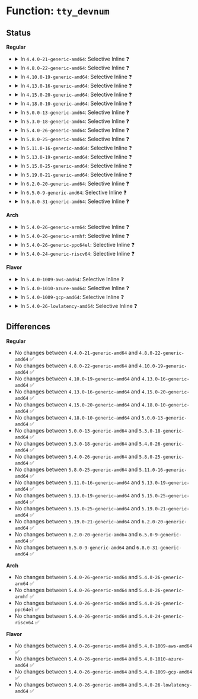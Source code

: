 # Function: <code>tty_devnum</code>

## Status
<b>Regular</b>
<ul>
<li>
<details>
<summary>In <code>4.4.0-21-generic-amd64</code>: Selective Inline ❓</summary>

```c
dev_t tty_devnum(struct tty_struct * tty)
```

```json
{
  "name": "tty_devnum",
  "collision_type": "Unique Global",
  "inline_type": "Selective",
  "funcs": [
    {
      "addr": 18446744071583954592,
      "name": "tty_devnum",
      "external": true,
      "loc": "drivers/tty/tty_io.c:3559",
      "file": "drivers/tty/tty_io.c",
      "inline": "not declared, inlined",
      "caller_inline": [
        "drivers/tty/tty_io.c:tty_ioctl"
      ],
      "caller_func": [
        "kernel/acct.c:do_acct_process",
        "fs/proc/array.c:do_task_stat"
      ]
    }
  ],
  "symbols": [
    {
      "addr": 18446744071583954592,
      "name": "tty_devnum",
      "section": ".text",
      "bind": "STB_GLOBAL",
      "size": 27
    }
  ]
}
```
</details>
</li>
<li>
<details>
<summary>In <code>4.8.0-22-generic-amd64</code>: Selective Inline ❓</summary>

```c
dev_t tty_devnum(struct tty_struct * tty)
```

```json
{
  "name": "tty_devnum",
  "collision_type": "Unique Global",
  "inline_type": "Selective",
  "funcs": [
    {
      "addr": 18446744071584304453,
      "name": "tty_devnum",
      "external": true,
      "loc": "drivers/tty/tty_io.c:3555",
      "file": "drivers/tty/tty_io.c",
      "inline": "not declared, inlined",
      "caller_inline": [
        "drivers/tty/tty_io.c:alloc_tty_struct",
        "drivers/tty/tty_io.c:tty_ioctl"
      ],
      "caller_func": [
        "kernel/acct.c:do_acct_process",
        "fs/proc/array.c:do_task_stat"
      ]
    }
  ],
  "symbols": [
    {
      "addr": 18446744071584286576,
      "name": "tty_devnum",
      "section": ".text",
      "bind": "STB_GLOBAL",
      "size": 27
    }
  ]
}
```
</details>
</li>
<li>
<details>
<summary>In <code>4.10.0-19-generic-amd64</code>: Selective Inline ❓</summary>

```c
dev_t tty_devnum(struct tty_struct * tty)
```

```json
{
  "name": "tty_devnum",
  "collision_type": "Unique Global",
  "inline_type": "Selective",
  "funcs": [
    {
      "addr": 18446744071584486517,
      "name": "tty_devnum",
      "external": true,
      "loc": "drivers/tty/tty_io.c:3555",
      "file": "drivers/tty/tty_io.c",
      "inline": "not declared, inlined",
      "caller_inline": [
        "drivers/tty/tty_io.c:alloc_tty_struct",
        "drivers/tty/tty_io.c:tty_ioctl"
      ],
      "caller_func": [
        "kernel/acct.c:do_acct_process",
        "fs/proc/array.c:do_task_stat"
      ]
    }
  ],
  "symbols": [
    {
      "addr": 18446744071584468672,
      "name": "tty_devnum",
      "section": ".text",
      "bind": "STB_GLOBAL",
      "size": 27
    }
  ]
}
```
</details>
</li>
<li>
<details>
<summary>In <code>4.13.0-16-generic-amd64</code>: Selective Inline ❓</summary>

```c
dev_t tty_devnum(struct tty_struct * tty)
```

```json
{
  "name": "tty_devnum",
  "collision_type": "Unique Global",
  "inline_type": "Selective",
  "funcs": [
    {
      "addr": 18446744071584567388,
      "name": "tty_devnum",
      "external": true,
      "loc": "drivers/tty/tty_io.c:3108",
      "file": "drivers/tty/tty_io.c",
      "inline": "not declared, inlined",
      "caller_inline": [
        "drivers/tty/tty_io.c:alloc_tty_struct",
        "drivers/tty/tty_io.c:tty_ioctl"
      ],
      "caller_func": [
        "kernel/acct.c:do_acct_process",
        "fs/proc/array.c:do_task_stat"
      ]
    }
  ],
  "symbols": [
    {
      "addr": 18446744071584553168,
      "name": "tty_devnum",
      "section": ".text",
      "bind": "STB_GLOBAL",
      "size": 27
    }
  ]
}
```
</details>
</li>
<li>
<details>
<summary>In <code>4.15.0-20-generic-amd64</code>: Selective Inline ❓</summary>

```c
dev_t tty_devnum(struct tty_struct * tty)
```

```json
{
  "name": "tty_devnum",
  "collision_type": "Unique Global",
  "inline_type": "Selective",
  "funcs": [
    {
      "addr": 18446744071584979020,
      "name": "tty_devnum",
      "external": true,
      "loc": "drivers/tty/tty_io.c:3215",
      "file": "drivers/tty/tty_io.c",
      "inline": "not declared, inlined",
      "caller_inline": [
        "drivers/tty/tty_io.c:alloc_tty_struct",
        "drivers/tty/tty_io.c:tty_ioctl"
      ],
      "caller_func": [
        "kernel/acct.c:do_acct_process",
        "fs/proc/array.c:do_task_stat"
      ]
    }
  ],
  "symbols": [
    {
      "addr": 18446744071584964144,
      "name": "tty_devnum",
      "section": ".text",
      "bind": "STB_GLOBAL",
      "size": 27
    }
  ]
}
```
</details>
</li>
<li>
<details>
<summary>In <code>4.18.0-10-generic-amd64</code>: Selective Inline ❓</summary>

```c
dev_t tty_devnum(struct tty_struct * tty)
```

```json
{
  "name": "tty_devnum",
  "collision_type": "Unique Global",
  "inline_type": "Selective",
  "funcs": [
    {
      "addr": 18446744071585212372,
      "name": "tty_devnum",
      "external": true,
      "loc": "drivers/tty/tty_io.c:3236",
      "file": "drivers/tty/tty_io.c",
      "inline": "not declared, inlined",
      "caller_inline": [
        "drivers/tty/tty_io.c:alloc_tty_struct",
        "drivers/tty/tty_io.c:tty_ioctl"
      ],
      "caller_func": [
        "kernel/acct.c:do_acct_process",
        "fs/proc/array.c:do_task_stat"
      ]
    }
  ],
  "symbols": [
    {
      "addr": 18446744071585197936,
      "name": "tty_devnum",
      "section": ".text",
      "bind": "STB_GLOBAL",
      "size": 27
    }
  ]
}
```
</details>
</li>
<li>
<details>
<summary>In <code>5.0.0-13-generic-amd64</code>: Selective Inline ❓</summary>

```c
dev_t tty_devnum(struct tty_struct * tty)
```

```json
{
  "name": "tty_devnum",
  "collision_type": "Unique Global",
  "inline_type": "Selective",
  "funcs": [
    {
      "addr": 18446744071585331316,
      "name": "tty_devnum",
      "external": true,
      "loc": "drivers/tty/tty_io.c:3391",
      "file": "drivers/tty/tty_io.c",
      "inline": "not declared, inlined",
      "caller_inline": [
        "drivers/tty/tty_io.c:alloc_tty_struct",
        "drivers/tty/tty_io.c:tty_ioctl"
      ],
      "caller_func": [
        "kernel/acct.c:do_acct_process",
        "fs/proc/array.c:do_task_stat"
      ]
    }
  ],
  "symbols": [
    {
      "addr": 18446744071585315664,
      "name": "tty_devnum",
      "section": ".text",
      "bind": "STB_GLOBAL",
      "size": 27
    }
  ]
}
```
</details>
</li>
<li>
<details>
<summary>In <code>5.3.0-18-generic-amd64</code>: Selective Inline ❓</summary>

```c
dev_t tty_devnum(struct tty_struct * tty)
```

```json
{
  "name": "tty_devnum",
  "collision_type": "Unique Global",
  "inline_type": "Selective",
  "funcs": [
    {
      "addr": 18446744071585544018,
      "name": "tty_devnum",
      "external": true,
      "loc": "drivers/tty/tty_io.c:3395",
      "file": "drivers/tty/tty_io.c",
      "inline": "not declared, inlined",
      "caller_inline": [
        "drivers/tty/tty_io.c:alloc_tty_struct",
        "drivers/tty/tty_io.c:tty_ioctl"
      ],
      "caller_func": [
        "kernel/acct.c:do_acct_process",
        "fs/proc/array.c:do_task_stat"
      ]
    }
  ],
  "symbols": [
    {
      "addr": 18446744071585528448,
      "name": "tty_devnum",
      "section": ".text",
      "bind": "STB_GLOBAL",
      "size": 27
    }
  ]
}
```
</details>
</li>
<li>
<details>
<summary>In <code>5.4.0-26-generic-amd64</code>: Selective Inline ❓</summary>

```c
dev_t tty_devnum(struct tty_struct * tty)
```

```json
{
  "name": "tty_devnum",
  "collision_type": "Unique Global",
  "inline_type": "Selective",
  "funcs": [
    {
      "addr": 18446744071585684930,
      "name": "tty_devnum",
      "external": true,
      "loc": "drivers/tty/tty_io.c:3391",
      "file": "drivers/tty/tty_io.c",
      "inline": "not declared, inlined",
      "caller_inline": [
        "drivers/tty/tty_io.c:alloc_tty_struct",
        "drivers/tty/tty_io.c:tty_ioctl"
      ],
      "caller_func": [
        "kernel/acct.c:do_acct_process",
        "fs/proc/array.c:do_task_stat"
      ]
    }
  ],
  "symbols": [
    {
      "addr": 18446744071585669280,
      "name": "tty_devnum",
      "section": ".text",
      "bind": "STB_GLOBAL",
      "size": 27
    }
  ]
}
```
</details>
</li>
<li>
<details>
<summary>In <code>5.8.0-25-generic-amd64</code>: Selective Inline ❓</summary>

```c
dev_t tty_devnum(struct tty_struct * tty)
```

```json
{
  "name": "tty_devnum",
  "collision_type": "Unique Global",
  "inline_type": "Selective",
  "funcs": [
    {
      "addr": 18446744071586412595,
      "name": "tty_devnum",
      "external": true,
      "loc": "drivers/tty/tty_io.c:3394",
      "file": "drivers/tty/tty_io.c",
      "inline": "not declared, inlined",
      "caller_inline": [
        "drivers/tty/tty_io.c:alloc_tty_struct",
        "drivers/tty/tty_io.c:tty_ioctl"
      ],
      "caller_func": [
        "kernel/acct.c:fill_ac",
        "fs/proc/array.c:do_task_stat"
      ]
    }
  ],
  "symbols": [
    {
      "addr": 18446744071586395392,
      "name": "tty_devnum",
      "section": ".text",
      "bind": "STB_GLOBAL",
      "size": 27
    }
  ]
}
```
</details>
</li>
<li>
<details>
<summary>In <code>5.11.0-16-generic-amd64</code>: Selective Inline ❓</summary>

```c
dev_t tty_devnum(struct tty_struct * tty)
```

```json
{
  "name": "tty_devnum",
  "collision_type": "Unique Global",
  "inline_type": "Selective",
  "funcs": [
    {
      "addr": 18446744071586528243,
      "name": "tty_devnum",
      "external": true,
      "loc": "drivers/tty/tty_io.c:3487",
      "file": "drivers/tty/tty_io.c",
      "inline": "not declared, inlined",
      "caller_inline": [
        "drivers/tty/tty_io.c:alloc_tty_struct",
        "drivers/tty/tty_io.c:tty_ioctl"
      ],
      "caller_func": [
        "kernel/acct.c:fill_ac",
        "fs/proc/array.c:do_task_stat"
      ]
    }
  ],
  "symbols": [
    {
      "addr": 18446744071586510432,
      "name": "tty_devnum",
      "section": ".text",
      "bind": "STB_GLOBAL",
      "size": 27
    }
  ]
}
```
</details>
</li>
<li>
<details>
<summary>In <code>5.13.0-19-generic-amd64</code>: Selective Inline ❓</summary>

```c
dev_t tty_devnum(struct tty_struct * tty)
```

```json
{
  "name": "tty_devnum",
  "collision_type": "Unique Global",
  "inline_type": "Selective",
  "funcs": [
    {
      "addr": 18446744071586413203,
      "name": "tty_devnum",
      "external": true,
      "loc": "drivers/tty/tty_io.c:3529",
      "file": "drivers/tty/tty_io.c",
      "inline": "not declared, inlined",
      "caller_inline": [
        "drivers/tty/tty_io.c:alloc_tty_struct",
        "drivers/tty/tty_io.c:tty_ioctl"
      ],
      "caller_func": [
        "kernel/acct.c:fill_ac",
        "fs/proc/array.c:do_task_stat"
      ]
    }
  ],
  "symbols": [
    {
      "addr": 18446744071586395664,
      "name": "tty_devnum",
      "section": ".text",
      "bind": "STB_GLOBAL",
      "size": 27
    }
  ]
}
```
</details>
</li>
<li>
<details>
<summary>In <code>5.15.0-25-generic-amd64</code>: Selective Inline ❓</summary>

```c
dev_t tty_devnum(struct tty_struct * tty)
```

```json
{
  "name": "tty_devnum",
  "collision_type": "Unique Global",
  "inline_type": "Selective",
  "funcs": [
    {
      "addr": 18446744071586940207,
      "name": "tty_devnum",
      "external": true,
      "loc": "drivers/tty/tty_io.c:3516",
      "file": "drivers/tty/tty_io.c",
      "inline": "not declared, inlined",
      "caller_inline": [
        "drivers/tty/tty_io.c:alloc_tty_struct",
        "drivers/tty/tty_io.c:tty_ioctl"
      ],
      "caller_func": [
        "kernel/acct.c:fill_ac",
        "fs/proc/array.c:do_task_stat"
      ]
    }
  ],
  "symbols": [
    {
      "addr": 18446744071586922368,
      "name": "tty_devnum",
      "section": ".text",
      "bind": "STB_GLOBAL",
      "size": 27
    }
  ]
}
```
</details>
</li>
<li>
<details>
<summary>In <code>5.19.0-21-generic-amd64</code>: Selective Inline ❓</summary>

```c
dev_t tty_devnum(struct tty_struct * tty)
```

```json
{
  "name": "tty_devnum",
  "collision_type": "Unique Global",
  "inline_type": "Selective",
  "funcs": [
    {
      "addr": 18446744071588234403,
      "name": "tty_devnum",
      "external": true,
      "loc": "drivers/tty/tty_io.c:3495",
      "file": "drivers/tty/tty_io.c",
      "inline": "not declared, inlined",
      "caller_inline": [
        "drivers/tty/tty_io.c:alloc_tty_struct",
        "drivers/tty/tty_io.c:tty_ioctl"
      ],
      "caller_func": [
        "kernel/acct.c:fill_ac",
        "fs/proc/array.c:do_task_stat"
      ]
    }
  ],
  "symbols": [
    {
      "addr": 18446744071588215808,
      "name": "tty_devnum",
      "section": ".text",
      "bind": "STB_GLOBAL",
      "size": 35
    }
  ]
}
```
</details>
</li>
<li>
<details>
<summary>In <code>6.2.0-20-generic-amd64</code>: Selective Inline ❓</summary>

```c
dev_t tty_devnum(struct tty_struct * tty)
```

```json
{
  "name": "tty_devnum",
  "collision_type": "Unique Global",
  "inline_type": "Selective",
  "funcs": [
    {
      "addr": 18446744071589645580,
      "name": "tty_devnum",
      "external": true,
      "loc": "drivers/tty/tty_io.c:3492",
      "file": "drivers/tty/tty_io.c",
      "inline": "not declared, inlined",
      "caller_inline": [
        "drivers/tty/tty_io.c:alloc_tty_struct",
        "drivers/tty/tty_io.c:tty_ioctl"
      ],
      "caller_func": [
        "kernel/acct.c:fill_ac",
        "fs/proc/array.c:do_task_stat"
      ]
    }
  ],
  "symbols": [
    {
      "addr": 18446744071589625040,
      "name": "tty_devnum",
      "section": ".text",
      "bind": "STB_GLOBAL",
      "size": 35
    }
  ]
}
```
</details>
</li>
<li>
<details>
<summary>In <code>6.5.0-9-generic-amd64</code>: Selective Inline ❓</summary>

```c
dev_t tty_devnum(struct tty_struct * tty)
```

```json
{
  "name": "tty_devnum",
  "collision_type": "Unique Global",
  "inline_type": "Selective",
  "funcs": [
    {
      "addr": 18446744071589949436,
      "name": "tty_devnum",
      "external": true,
      "loc": "drivers/tty/tty_io.c:3498",
      "file": "drivers/tty/tty_io.c",
      "inline": "not declared, inlined",
      "caller_inline": [
        "drivers/tty/tty_io.c:alloc_tty_struct",
        "drivers/tty/tty_io.c:tty_ioctl"
      ],
      "caller_func": [
        "kernel/acct.c:fill_ac",
        "fs/proc/array.c:do_task_stat"
      ]
    }
  ],
  "symbols": [
    {
      "addr": 18446744071589928560,
      "name": "tty_devnum",
      "section": ".text",
      "bind": "STB_GLOBAL",
      "size": 35
    }
  ]
}
```
</details>
</li>
<li>
<details>
<summary>In <code>6.8.0-31-generic-amd64</code>: Selective Inline ❓</summary>

```c
dev_t tty_devnum(struct tty_struct * tty)
```

```json
{
  "name": "tty_devnum",
  "collision_type": "Unique Global",
  "inline_type": "Selective",
  "funcs": [
    {
      "addr": 18446744071590287900,
      "name": "tty_devnum",
      "external": true,
      "loc": "drivers/tty/tty_io.c:3515",
      "file": "drivers/tty/tty_io.c",
      "inline": "not declared, inlined",
      "caller_inline": [
        "drivers/tty/tty_io.c:alloc_tty_struct",
        "drivers/tty/tty_io.c:tty_ioctl"
      ],
      "caller_func": [
        "kernel/acct.c:fill_ac",
        "fs/proc/array.c:do_task_stat"
      ]
    }
  ],
  "symbols": [
    {
      "addr": 18446744071590266960,
      "name": "tty_devnum",
      "section": ".text",
      "bind": "STB_GLOBAL",
      "size": 35
    }
  ]
}
```
</details>
</li>
</ul>
<b>Arch</b>
<ul>
<li>
<details>
<summary>In <code>5.4.0-26-generic-arm64</code>: Selective Inline ❓</summary>

```c
dev_t tty_devnum(struct tty_struct * tty)
```

```json
{
  "name": "tty_devnum",
  "collision_type": "Unique Global",
  "inline_type": "Selective",
  "funcs": [
    {
      "addr": 18446603336498362296,
      "name": "tty_devnum",
      "external": true,
      "loc": "drivers/tty/tty_io.c:3391",
      "file": "drivers/tty/tty_io.c",
      "inline": "not declared, inlined",
      "caller_inline": [
        "drivers/tty/tty_io.c:alloc_tty_struct",
        "drivers/tty/tty_io.c:tty_ioctl"
      ],
      "caller_func": [
        "kernel/acct.c:do_acct_process",
        "fs/proc/array.c:do_task_stat"
      ]
    }
  ],
  "symbols": [
    {
      "addr": 18446603336498340816,
      "name": "tty_devnum",
      "section": ".text",
      "bind": "STB_GLOBAL",
      "size": 56
    }
  ]
}
```
</details>
</li>
<li>
<details>
<summary>In <code>5.4.0-26-generic-armhf</code>: Selective Inline ❓</summary>

```c
dev_t tty_devnum(struct tty_struct * tty)
```

```json
{
  "name": "tty_devnum",
  "collision_type": "Unique Global",
  "inline_type": "Selective",
  "funcs": [
    {
      "addr": 3231047972,
      "name": "tty_devnum",
      "external": true,
      "loc": "drivers/tty/tty_io.c:3391",
      "file": "drivers/tty/tty_io.c",
      "inline": "not declared, inlined",
      "caller_inline": [
        "drivers/tty/tty_io.c:alloc_tty_struct",
        "drivers/tty/tty_io.c:tty_ioctl"
      ],
      "caller_func": [
        "kernel/acct.c:fill_ac",
        "fs/proc/array.c:do_task_stat"
      ]
    }
  ],
  "symbols": [
    {
      "addr": 3231032136,
      "name": "tty_devnum",
      "section": ".text",
      "bind": "STB_GLOBAL",
      "size": 48
    }
  ]
}
```
</details>
</li>
<li>
<details>
<summary>In <code>5.4.0-26-generic-ppc64el</code>: Selective Inline ❓</summary>

```c
dev_t tty_devnum(struct tty_struct * tty)
```

```json
{
  "name": "tty_devnum",
  "collision_type": "Unique Global",
  "inline_type": "Selective",
  "funcs": [
    {
      "addr": 13835058055291546492,
      "name": "tty_devnum",
      "external": true,
      "loc": "drivers/tty/tty_io.c:3391",
      "file": "drivers/tty/tty_io.c",
      "inline": "not declared, inlined",
      "caller_inline": [
        "drivers/tty/tty_io.c:alloc_tty_struct",
        "drivers/tty/tty_io.c:tty_ioctl"
      ],
      "caller_func": [
        "kernel/acct.c:do_acct_process",
        "fs/proc/array.c:do_task_stat"
      ]
    }
  ],
  "symbols": [
    {
      "addr": 13835058055291521792,
      "name": "tty_devnum",
      "section": ".text",
      "bind": "STB_GLOBAL",
      "size": 44
    }
  ]
}
```
</details>
</li>
<li>
<details>
<summary>In <code>5.4.0-24-generic-riscv64</code>: Selective Inline ❓</summary>

```c
dev_t tty_devnum(struct tty_struct * tty)
```

```json
{
  "name": "tty_devnum",
  "collision_type": "Unique Global",
  "inline_type": "Selective",
  "funcs": [
    {
      "addr": 18446743936276037782,
      "name": "tty_devnum",
      "external": true,
      "loc": "drivers/tty/tty_io.c:3391",
      "file": "drivers/tty/tty_io.c",
      "inline": "not declared, inlined",
      "caller_inline": [
        "drivers/tty/tty_io.c:alloc_tty_struct",
        "drivers/tty/tty_io.c:tty_ioctl"
      ],
      "caller_func": [
        "kernel/acct.c:do_acct_process",
        "fs/proc/array.c:do_task_stat"
      ]
    }
  ],
  "symbols": [
    {
      "addr": 18446743936276023902,
      "name": "tty_devnum",
      "section": ".text",
      "bind": "STB_GLOBAL",
      "size": 48
    }
  ]
}
```
</details>
</li>
</ul>
<b>Flavor</b>
<ul>
<li>
<details>
<summary>In <code>5.4.0-1009-aws-amd64</code>: Selective Inline ❓</summary>

```c
dev_t tty_devnum(struct tty_struct * tty)
```

```json
{
  "name": "tty_devnum",
  "collision_type": "Unique Global",
  "inline_type": "Selective",
  "funcs": [
    {
      "addr": 18446744071585445954,
      "name": "tty_devnum",
      "external": true,
      "loc": "drivers/tty/tty_io.c:3391",
      "file": "drivers/tty/tty_io.c",
      "inline": "not declared, inlined",
      "caller_inline": [
        "drivers/tty/tty_io.c:alloc_tty_struct",
        "drivers/tty/tty_io.c:tty_ioctl"
      ],
      "caller_func": [
        "kernel/acct.c:do_acct_process",
        "fs/proc/array.c:do_task_stat"
      ]
    }
  ],
  "symbols": [
    {
      "addr": 18446744071585430304,
      "name": "tty_devnum",
      "section": ".text",
      "bind": "STB_GLOBAL",
      "size": 27
    }
  ]
}
```
</details>
</li>
<li>
<details>
<summary>In <code>5.4.0-1010-azure-amd64</code>: Selective Inline ❓</summary>

```c
dev_t tty_devnum(struct tty_struct * tty)
```

```json
{
  "name": "tty_devnum",
  "collision_type": "Unique Global",
  "inline_type": "Selective",
  "funcs": [
    {
      "addr": 18446744071585315986,
      "name": "tty_devnum",
      "external": true,
      "loc": "drivers/tty/tty_io.c:3391",
      "file": "drivers/tty/tty_io.c",
      "inline": "not declared, inlined",
      "caller_inline": [
        "drivers/tty/tty_io.c:alloc_tty_struct",
        "drivers/tty/tty_io.c:tty_ioctl"
      ],
      "caller_func": [
        "kernel/acct.c:do_acct_process",
        "fs/proc/array.c:do_task_stat"
      ]
    }
  ],
  "symbols": [
    {
      "addr": 18446744071585300352,
      "name": "tty_devnum",
      "section": ".text",
      "bind": "STB_GLOBAL",
      "size": 27
    }
  ]
}
```
</details>
</li>
<li>
<details>
<summary>In <code>5.4.0-1009-gcp-amd64</code>: Selective Inline ❓</summary>

```c
dev_t tty_devnum(struct tty_struct * tty)
```

```json
{
  "name": "tty_devnum",
  "collision_type": "Unique Global",
  "inline_type": "Selective",
  "funcs": [
    {
      "addr": 18446744071585635330,
      "name": "tty_devnum",
      "external": true,
      "loc": "drivers/tty/tty_io.c:3391",
      "file": "drivers/tty/tty_io.c",
      "inline": "not declared, inlined",
      "caller_inline": [
        "drivers/tty/tty_io.c:alloc_tty_struct",
        "drivers/tty/tty_io.c:tty_ioctl"
      ],
      "caller_func": [
        "kernel/acct.c:do_acct_process",
        "fs/proc/array.c:do_task_stat"
      ]
    }
  ],
  "symbols": [
    {
      "addr": 18446744071585619680,
      "name": "tty_devnum",
      "section": ".text",
      "bind": "STB_GLOBAL",
      "size": 27
    }
  ]
}
```
</details>
</li>
<li>
<details>
<summary>In <code>5.4.0-26-lowlatency-amd64</code>: Selective Inline ❓</summary>

```c
dev_t tty_devnum(struct tty_struct * tty)
```

```json
{
  "name": "tty_devnum",
  "collision_type": "Unique Global",
  "inline_type": "Selective",
  "funcs": [
    {
      "addr": 18446744071585743458,
      "name": "tty_devnum",
      "external": true,
      "loc": "drivers/tty/tty_io.c:3391",
      "file": "drivers/tty/tty_io.c",
      "inline": "not declared, inlined",
      "caller_inline": [
        "drivers/tty/tty_io.c:alloc_tty_struct",
        "drivers/tty/tty_io.c:tty_ioctl"
      ],
      "caller_func": [
        "kernel/acct.c:do_acct_process",
        "fs/proc/array.c:do_task_stat"
      ]
    }
  ],
  "symbols": [
    {
      "addr": 18446744071585727808,
      "name": "tty_devnum",
      "section": ".text",
      "bind": "STB_GLOBAL",
      "size": 27
    }
  ]
}
```
</details>
</li>
</ul>

## Differences
<b>Regular</b>
<ul>
<li>
No changes between <code>4.4.0-21-generic-amd64</code> and <code>4.8.0-22-generic-amd64</code> ✅
</li>
<li>
No changes between <code>4.8.0-22-generic-amd64</code> and <code>4.10.0-19-generic-amd64</code> ✅
</li>
<li>
No changes between <code>4.10.0-19-generic-amd64</code> and <code>4.13.0-16-generic-amd64</code> ✅
</li>
<li>
No changes between <code>4.13.0-16-generic-amd64</code> and <code>4.15.0-20-generic-amd64</code> ✅
</li>
<li>
No changes between <code>4.15.0-20-generic-amd64</code> and <code>4.18.0-10-generic-amd64</code> ✅
</li>
<li>
No changes between <code>4.18.0-10-generic-amd64</code> and <code>5.0.0-13-generic-amd64</code> ✅
</li>
<li>
No changes between <code>5.0.0-13-generic-amd64</code> and <code>5.3.0-18-generic-amd64</code> ✅
</li>
<li>
No changes between <code>5.3.0-18-generic-amd64</code> and <code>5.4.0-26-generic-amd64</code> ✅
</li>
<li>
No changes between <code>5.4.0-26-generic-amd64</code> and <code>5.8.0-25-generic-amd64</code> ✅
</li>
<li>
No changes between <code>5.8.0-25-generic-amd64</code> and <code>5.11.0-16-generic-amd64</code> ✅
</li>
<li>
No changes between <code>5.11.0-16-generic-amd64</code> and <code>5.13.0-19-generic-amd64</code> ✅
</li>
<li>
No changes between <code>5.13.0-19-generic-amd64</code> and <code>5.15.0-25-generic-amd64</code> ✅
</li>
<li>
No changes between <code>5.15.0-25-generic-amd64</code> and <code>5.19.0-21-generic-amd64</code> ✅
</li>
<li>
No changes between <code>5.19.0-21-generic-amd64</code> and <code>6.2.0-20-generic-amd64</code> ✅
</li>
<li>
No changes between <code>6.2.0-20-generic-amd64</code> and <code>6.5.0-9-generic-amd64</code> ✅
</li>
<li>
No changes between <code>6.5.0-9-generic-amd64</code> and <code>6.8.0-31-generic-amd64</code> ✅
</li>
</ul>
<b>Arch</b>
<ul>
<li>
No changes between <code>5.4.0-26-generic-amd64</code> and <code>5.4.0-26-generic-arm64</code> ✅
</li>
<li>
No changes between <code>5.4.0-26-generic-amd64</code> and <code>5.4.0-26-generic-armhf</code> ✅
</li>
<li>
No changes between <code>5.4.0-26-generic-amd64</code> and <code>5.4.0-26-generic-ppc64el</code> ✅
</li>
<li>
No changes between <code>5.4.0-26-generic-amd64</code> and <code>5.4.0-24-generic-riscv64</code> ✅
</li>
</ul>
<b>Flavor</b>
<ul>
<li>
No changes between <code>5.4.0-26-generic-amd64</code> and <code>5.4.0-1009-aws-amd64</code> ✅
</li>
<li>
No changes between <code>5.4.0-26-generic-amd64</code> and <code>5.4.0-1010-azure-amd64</code> ✅
</li>
<li>
No changes between <code>5.4.0-26-generic-amd64</code> and <code>5.4.0-1009-gcp-amd64</code> ✅
</li>
<li>
No changes between <code>5.4.0-26-generic-amd64</code> and <code>5.4.0-26-lowlatency-amd64</code> ✅
</li>
</ul>
